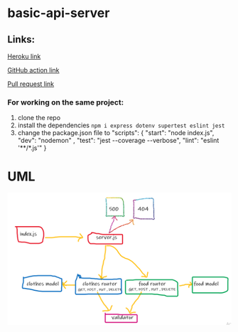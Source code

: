 # basic-api-server

## Links:

[Heroku link](https://bz-server-api-deploy-prod.herokuapp.com/) <br>

[GitHub action link](https://github.com/bahazghayar/basic-api-server/actions) <br>

[Pull request link](https://github.com/bahazghayar/basic-api-server/pull/1) <br>

### For working on the same project:

1. clone the repo
2. install the dependencies `npm i express dotenv supertest eslint jest`
3. change the package.json file to
                "scripts": {
                "start": "node index.js",
                "dev": "nodemon" ,
                "test": "jest --coverage --verbose",
                "lint": "eslint '**/*.js'"
                }

# UML

![basic-api-server](assets/basic-api-server.png)
